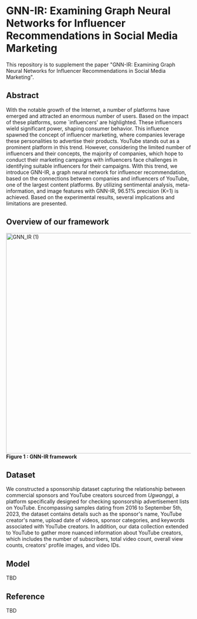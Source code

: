 # GNN-IR: Examining Graph Neural Networks for Influencer Recommendations in Social Media Marketing
This repository is to supplement the paper "GNN-IR: Examining Graph Neural Networks for Influencer Recommendations in Social Media Marketing".


## Abstract
With the notable growth of the Internet, a number of platforms have emerged and attracted an enormous number of users. Based on the impact of these platforms, some `influencers' are highlighted. These influencers wield significant power, shaping consumer behavior. This influence spawned the concept of influencer marketing, where companies leverage these personalities to advertise their products. YouTube stands out as a prominent platform in this trend. However, considering the limited number of influencers and their concepts, the majority of companies, which hope to conduct their marketing campaigns with influencers face challenges in identifying suitable influencers for their campaigns. With this trend, we introduce GNN-IR, a graph neural network for influencer recommendation, based on the connections between companies and influencers of YouTube, one of the largest content platforms. By utilizing sentimental analysis, meta-information, and image features with GNN-IR, 96.51\% precision (K=1) is achieved. Based on the experimental results, several implications and limitations are presented. 


## Overview of our framework
<img alt="GNN_IR (1)" src="https://github.com/dxlabskku/GNN-IR/assets/43632309/20f0519f-7020-4b2a-b49e-96c31fd4ea44" width="636.75" height="600">
<br>
<strong>Figure 1 : GNN-IR framework </strong>
<br>


## Dataset
We constructed a sponsorship dataset capturing the relationship between commercial sponsors and YouTube creators sourced from _Ugwanggi_, a platform specifically designed for checking sponsorship advertisement lists on YouTube. Encompassing samples dating from 2016 to September 5th, 2023, the dataset contains details such as the sponsor's name, YouTube creator's name, upload date of videos, sponsor categories, and keywords associated with YouTube creators. In addition, our data collection extended to YouTube to gather more nuanced information about YouTube creators, which includes the number of subscribers, total video count, overall view counts, creators' profile images, and video IDs.


## Model
TBD


## Reference
TBD
